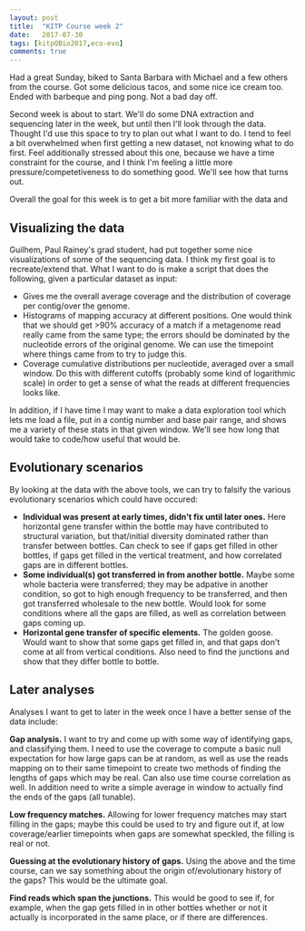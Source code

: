 ```yaml
---
layout: post
title:  "KITP Course week 2"
date:   2017-07-30
tags: [kitpQBio2017,eco-evo]
comments: true
---
```


Had a great Sunday, biked to Santa Barbara with Michael and a few others from the course. Got some delicious tacos, and some
nice ice cream too. Ended with barbeque and ping pong. Not a bad day off.

Second week is about to start. We'll do some DNA extraction and sequencing later in the week, but until then I'll look
through
the data. Thought I'd use this space to try to plan out what I want to do. I tend to feel a bit overwhelmed when first 
getting
a new dataset, not knowing what to do first. Feel additionally stressed about this one, because we have a time constraint for
the course, and I think I'm feeling a little more pressure/competetiveness to do something good. We'll see how that turns 
out.

Overall the goal for this week is to get a bit more familiar with the data and 

## Visualizing the data

Guilhem, Paul Rainey's grad student, had put together some nice visualizations of some of the sequencing data. I think my first
goal is to recreate/extend that. What I want to do is make a script that does the following, given a particular dataset as
input:
* Gives me the overall average coverage and the distribution of coverage per contig/over the genome.
* Histograms of mapping accuracy at different positions. One would think that we should get >90% accuracy of a match
if a metagenome read really came from the same type; the errors should be dominated by the nucleotide errors of the
original genome. We can use the timepoint where things came from to try to judge this.
* Coverage cumulative distributions per nucleotide, averaged over a small window. Do this with different cutoffs (probably
some kind of logarithmic scale) in order to get a sense of what the reads at different frequencies looks like.


In addition, if I have time I may want to make a data exploration tool which lets me load a file, put in a contig number
and base pair range, and shows me a variety of these stats in that given window. We'll see how long that would
take to code/how useful that would be.

## Evolutionary scenarios

By looking at the data with the above tools, we can try to falsify the various evolutionary scenarios which
could have occured:
* **Individual was present at early times, didn't fix until later ones.** Here horizontal gene transfer within
the bottle may have contributed to structural variation, but that/initial diversity dominated rather than
transfer between bottles. Can check to see if gaps get filled in other bottles, if gaps get filled in the
vertical treatment, and how correlated gaps are in different bottles.
* **Some individual(s) got transferred in from another bottle.** Maybe some whole bacteria were transferred;
they may be adpative in another condition, so got to high enough frequency to be transferred, and then got transferred
wholesale to the new bottle. Would look for some conditions where all the gaps are filled, as well as correlation between
gaps coming up.
* **Horizontal gene transfer of specific elements.** The golden goose. Would want to show that some gaps get filled in,
and that gaps don't come at all from vertical conditions. Also need to find the junctions and show that they differ bottle to
bottle.

## Later analyses

Analyses I want to get to later in the week once I have a better sense of the data include:

**Gap analysis.** I want to try and come up with some way of identifying gaps, and classifying them. I need to use the 
coverage
to compute a basic null expectation for how large gaps can be at random, as well as use the reads mapping on to their same
timepoint to create two methods of finding the lengths of gaps which may be real. Can also use time course correlation
as well. In addition need to write a simple average in window to actually find the ends of the gaps (all tunable).

**Low frequency matches.** Allowing for lower frequency matches may start filling in the gaps; maybe this could be used to
try and figure out if, at low coverage/earlier timepoints when gaps are somewhat speckled, the filling is real or not.

**Guessing at the evolutionary history of gaps.** Using the above and the time course, can we say something about the origin
of/evolutionary history of the gaps? This would be the ultimate goal.

**Find reads which span the junctions.** This would be good to see if, for example, when the gap gets filled in in other
bottles whether or not it actually is incorporated in the same place, or if there are differences.
